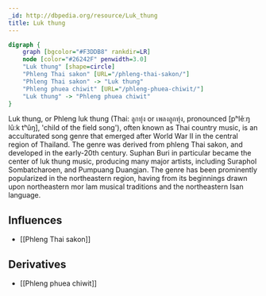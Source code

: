```yaml
---
_id: http://dbpedia.org/resource/Luk_thung
title: Luk thung
---
```


```dot
digraph {
	graph [bgcolor="#F3DDB8" rankdir=LR]
	node [color="#26242F" penwidth=3.0]
	"Luk thung" [shape=circle]
	"Phleng Thai sakon" [URL="/phleng-thai-sakon/"]
	"Phleng Thai sakon" -> "Luk thung"
	"Phleng phuea chiwit" [URL="/phleng-phuea-chiwit/"]
	"Luk thung" -> "Phleng phuea chiwit"
}
```

Luk thung, or Phleng luk thung (Thai: ลูกทุ่ง or เพลงลูกทุ่ง, pronounced [pʰlēːŋ lûːk tʰûŋ], 'child of the field song'), often known as Thai country music, is an acculturated song genre that emerged after World War II in the central region of Thailand. The genre was derived from phleng Thai sakon, and developed in the early-20th century. Suphan Buri in particular became the center of luk thung music, producing many major artists, including Suraphol Sombatcharoen, and Pumpuang Duangjan. The genre has been prominently popularized in the northeastern region, having from its beginnings drawn upon northeastern mor lam musical traditions and the northeastern Isan language.

## Influences

- [[Phleng Thai sakon]]

## Derivatives

- [[Phleng phuea chiwit]]
